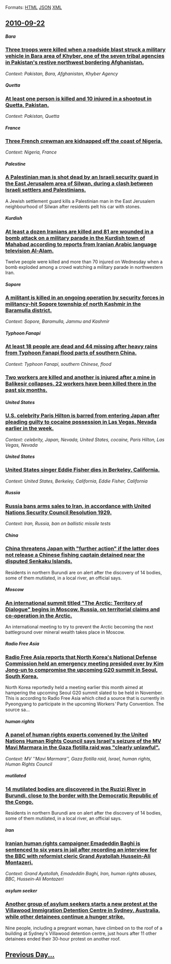 
Formats: [HTML](2010/09/22/index.html)  [JSON](2010/09/22/index.json)  [XML](2010/09/22/index.xml)  

## [2010-09-22](/news/2010/09/22/index.md)

##### Bara
### [Three troops were killed when a roadside blast struck a military vehicle in Bara area of Khyber, one of the seven tribal agencies in Pakistan's restive northwest bordering Afghanistan. ](/news/2010/09/22/three-troops-were-killed-when-a-roadside-blast-struck-a-military-vehicle-in-bara-area-of-khyber-one-of-the-seven-tribal-agencies-in-pakista.md)
_Context: Pakistan, Bara, Afghanistan, Khyber Agency_

##### Quetta
### [At least one person is killed and 10 injured in a shootout in Quetta, Pakistan. ](/news/2010/09/22/at-least-one-person-is-killed-and-10-injured-in-a-shootout-in-quetta-pakistan.md)
_Context: Pakistan, Quetta_

##### France
### [Three French crewman are kidnapped off the coast of Nigeria. ](/news/2010/09/22/three-french-crewman-are-kidnapped-off-the-coast-of-nigeria.md)
_Context: Nigeria, France_

##### Palestine
### [A Palestinian man is shot dead by an Israeli security guard in the East Jerusalem area of Silwan, during a clash between Israeli settlers and Palestinians. ](/news/2010/09/22/a-palestinian-man-is-shot-dead-by-an-israeli-security-guard-in-the-east-jerusalem-area-of-silwan-during-a-clash-between-israeli-settlers-an.md)
A Jewish settlement guard kills a Palestinian man in the East Jerusalem neighbourhood of Silwan after residents pelt his car with stones.

##### Kurdish
### [At least a dozen Iranians are killed and 81 are wounded in a bomb attack on a military parade in the Kurdish town of Mahabad according to reports from Iranian Arabic language television Al-Alam. ](/news/2010/09/22/at-least-a-dozen-iranians-are-killed-and-81-are-wounded-in-a-bomb-attack-on-a-military-parade-in-the-kurdish-town-of-mahabad-according-to-re.md)
Twelve people were killed and more than 70 injured on Wednesday when a bomb exploded among a crowd watching a military parade in northwestern Iran.

##### Sopore
### [A militant is killed in an ongoing operation by security forces in militancy-hit Sopore township of north Kashmir in the Baramulla district. ](/news/2010/09/22/a-militant-is-killed-in-an-ongoing-operation-by-security-forces-in-militancy-hit-sopore-township-of-north-kashmir-in-the-baramulla-district.md)
_Context: Sopore, Baramulla, Jammu and Kashmir_

##### Typhoon Fanapi
### [At least 18 people are dead and 44 missing after heavy rains from Typhoon Fanapi flood parts of southern China. ](/news/2010/09/22/at-least-18-people-are-dead-and-44-missing-after-heavy-rains-from-typhoon-fanapi-flood-parts-of-southern-china.md)
_Context: Typhoon Fanapi, southern Chinese, flood_

##### 
### [Two workers are killed and another is injured after a mine in Balikesir collapses. 22 workers have been killed there in the past six months. ](/news/2010/09/22/two-workers-are-killed-and-another-is-injured-after-a-mine-in-bala-kesir-collapses-22-workers-have-been-killed-there-in-the-past-six-months.md)
##### United States
### [U.S. celebrity Paris Hilton is barred from entering Japan after pleading guilty to cocaine possession in Las Vegas, Nevada earlier in the week. ](/news/2010/09/22/u-s-celebrity-paris-hilton-is-barred-from-entering-japan-after-pleading-guilty-to-cocaine-possession-in-las-vegas-nevada-earlier-in-the-we.md)
_Context: celebrity, Japan, Nevada, United States, cocaine, Paris Hilton, Las Vegas, Nevada_

##### United States
### [United States singer Eddie Fisher dies in Berkeley, California. ](/news/2010/09/22/united-states-singer-eddie-fisher-dies-in-berkeley-california.md)
_Context: United States, Berkeley, California, Eddie Fisher, California_

##### Russia
### [Russia bans arms sales to Iran, in accordance with United Nations Security Council Resolution 1929. ](/news/2010/09/22/russia-bans-arms-sales-to-iran-in-accordance-with-united-nations-security-council-resolution-1929.md)
_Context: Iran, Russia, ban on ballistic missile tests_

##### China
### [China threatens Japan with "further action" if the latter does not release a Chinese fishing captain detained near the disputed Senkaku Islands. ](/news/2010/09/22/china-threatens-japan-with-further-action-if-the-latter-does-not-release-a-chinese-fishing-captain-detained-near-the-disputed-senkaku-isla.md)
Residents in northern Burundi are on alert after the discovery of 14 bodies, some of them mutilated, in a local river, an official says. 

##### Moscow
### [An international summit titled "The Arctic: Territory of Dialogue" begins in Moscow, Russia, on territorial claims and co-operation in the Arctic. ](/news/2010/09/22/an-international-summit-titled-the-arctic-territory-of-dialogue-begins-in-moscow-russia-on-territorial-claims-and-co-operation-in-the-a.md)
An international meeting to try to prevent the Arctic becoming the next battleground over mineral wealth takes place in Moscow.

##### Radio Free Asia
### [Radio Free Asia reports that North Korea's National Defense Commission held an emergency meeting presided over by Kim Jong-un to compromise the upcoming G20 summit in Seoul, South Korea. ](/news/2010/09/22/radio-free-asia-reports-that-north-korea-s-national-defense-commission-held-an-emergency-meeting-presided-over-by-kim-jong-un-to-compromise.md)
North Korea reportedly held a meeting earlier this month aimed at hampering the upcoming Seoul G20 summit slated to be held in November. This is according to Radio Free Asia which cited a source that is currently in Pyeongyang to participate in the upcoming Workers ̔ Party Convention. The source sa...

##### human rights
### [A panel of human rights experts convened by the United Nations Human Rights Council says Israel's seizure of the MV Mavi Marmara in the Gaza flotilla raid was "clearly unlawful". ](/news/2010/09/22/a-panel-of-human-rights-experts-convened-by-the-united-nations-human-rights-council-says-israel-s-seizure-of-the-mv-mavi-marmara-in-the-gaza.md)
_Context:  MV ''Mavi Marmara'', Gaza flotilla raid, Israel, human rights, Human Rights Council_

##### mutilated
### [14 mutilated bodies are discovered in the Ruzizi River in Burundi, close to the border with the Democratic Republic of the Congo. ](/news/2010/09/22/14-mutilated-bodies-are-discovered-in-the-ruzizi-river-in-burundi-close-to-the-border-with-the-democratic-republic-of-the-congo.md)
Residents in northern Burundi are on alert after the discovery of 14 bodies, some of them mutilated, in a local river, an official says. 

##### Iran
### [Iranian human rights campaigner Emadeddin Baghi is sentenced to six years in jail after recording an interview for the BBC with reformist cleric Grand Ayatollah Hussein-Ali Montazeri. ](/news/2010/09/22/iranian-human-rights-campaigner-emadeddin-baghi-is-sentenced-to-six-years-in-jail-after-recording-an-interview-for-the-bbc-with-reformist-cl.md)
_Context: Grand Ayatollah, Emadeddin Baghi, Iran, human rights abuses, BBC, Hussein-Ali Montazeri_

##### asylum seeker
### [Another group of asylum seekers starts a new protest at the Villawood Immigration Detention Centre in Sydney, Australia, while other detainees continue a hunger strike. ](/news/2010/09/22/another-group-of-asylum-seekers-starts-a-new-protest-at-the-villawood-immigration-detention-centre-in-sydney-australia-while-other-detaine.md)
Nine people, including a pregnant woman, have climbed on to the roof of a building at Sydney&#039;s Villawood detention centre, just hours after 11 other detainees ended their 30-hour protest on another roof.

## [Previous Day...](/news/2010/09/21/index.md)

